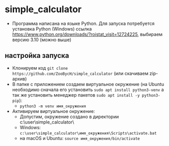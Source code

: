 # simple_calculator
* Программа написана на языке Python. Для запуска  потребуется установка Python (Windows)
  ссылка https://www.python.org/downloads/?roistat_visit=12724225, выбираем версию 3.10 (можно выше)
  
 ## настройка запуска
 * Клонируем код ```git clone https://github.com/ZooBycH/simple_calculator``` (или скачиваем zip-архив)
 * В папке с приложением создаем виртуальное окружение (на Ubuntu необходимо сначала его установить ```sudo apt install python3-venv```
 а так же установить менеджер пакетов ```sudo apt install -y python3-pip```):
    * ```python3 -m venv имя_окружения```
 * Активируем виртуальное окружение:
    * Допустим, окружение создано в директории c:\user\simple_calculator\
    * Windows: ```c:\user\simple_calculator\имя_окружения\Scripts\activate.bat```
    * на macOS и Ubuntu: ```source имя_окружения/bin/activate```
  
 
  
  
